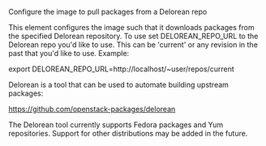 Configure the image to pull packages from a Delorean repo

This element configures the image such that it downloads
packages from the specified Delorean repository. To use set
DELOREAN\_REPO\_URL to the Delorean repo you'd like to use.
This can be 'current' or any revision in the past that you'd
like to use. Example:

 export DELOREAN\_REPO\_URL=http://localhost/~user/repos/current

Delorean is a tool that can be used to automate building upstream
packages:

 https://github.com/openstack-packages/delorean

The Delorean tool currently supports Fedora packages and Yum
repositories.
Support for other distributions may be added in the future.
